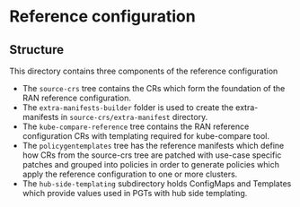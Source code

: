 # Reference configuration

## Structure
This directory contains three components of the reference configuration
 - The `source-crs` tree contains the CRs which form the foundation of
   the RAN reference configuration.
 - The `extra-manifests-builder` folder is used to create the extra-manifests in `source-crs/extra-manifest` directory.
 - The `kube-compare-reference` tree contains the RAN reference configuration CRs with templating required for kube-compare tool.
 - The `policygentemplates` tree has the reference manifests which define how CRs from the
   source-crs tree are patched with use-case specific patches and grouped into policies in order to generate policies which apply the reference configuration to one or more clusters.
 - The `hub-side-templating` subdirectory holds ConfigMaps and Templates which provide values used in PGTs with hub side templating.
